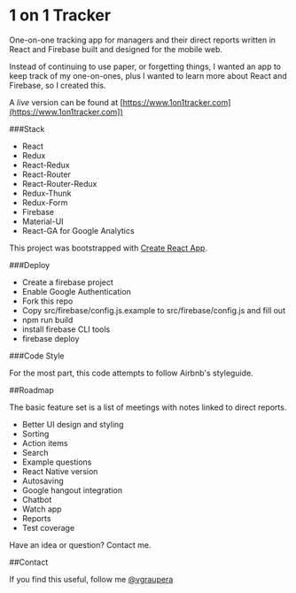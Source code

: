 # 1 on 1 Tracker

One-on-one tracking app for managers and their direct reports written in React and Firebase
built and designed for the mobile web.

Instead of continuing to use paper, or forgetting things, I wanted an
app to keep track of my one-on-ones, plus I wanted to learn more about React and Firebase, 
so I created this.

A *live* version can be found at [https://www.1on1tracker.com](https://www.1on1tracker.com])

###Stack

- React
- Redux
- React-Redux
- React-Router
- React-Router-Redux
- Redux-Thunk
- Redux-Form
- Firebase
- Material-UI
- React-GA for Google Analytics

This project was bootstrapped with [Create React App](https://github.com/facebookincubator/create-react-app).

###Deploy

- Create a firebase project
- Enable Google Authentication
- Fork this repo
- Copy src/firebase/config.js.example to src/firebase/config.js and fill out
- npm run build
- install firebase CLI tools
- firebase deploy

###Code Style

For the most part, this code attempts to follow Airbnb's styleguide.

##Roadmap

The basic feature set is a list of meetings with notes linked to direct reports.

- Better UI design and styling
- Sorting
- Action items
- Search
- Example questions
- React Native version
- Autosaving
- Google hangout integration
- Chatbot
- Watch app
- Reports
- Test coverage

Have an idea or question? Contact me.

##Contact

If you find this useful, follow me [@vgraupera](https://twitter.com/vgraupera)

